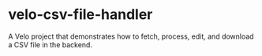 # velo-csv-file-handler
A Velo project that demonstrates how to fetch, process, edit, and download a CSV file in the backend.
